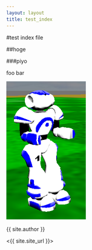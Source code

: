 ```yaml
---
layout: layout
title: test_index
---
```

#test index file

##hoge

###piyo

foo bar

![Alt text](images/robot_stand.png "Optional title")

{{ site.author }}

<{{ site.site_url }}>


